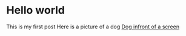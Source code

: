 # Hello world

This is my first post
Here is a picture of a dog
[Dog infront of a screen](images/logo.png)
